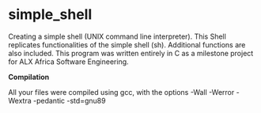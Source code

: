 # simple_shell
Creating a simple shell (UNIX command line interpreter). This Shell replicates functionalities of the simple shell (sh). Additional functions are also included. This program was written entirely in C as a milestone project for ALX Africa Software Engineering.

**Compilation**

All your files were compiled using gcc, with the options -Wall -Werror -Wextra -pedantic -std=gnu89
